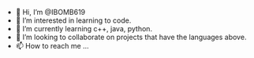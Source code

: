 - 👋 Hi, I’m @IBOMB619
- 👀 I’m interested in learning to code.
- 🌱 I’m currently learning c++, java, python.
- 💞️ I’m looking to collaborate on projects that have the languages above.
- 📫 How to reach me ...

<!---
IBOMB619/IBOMB619 is a ✨ special ✨ repository because its `README.md` (this file) appears on your GitHub profile.
You can click the Preview link to take a look at your changes.
--->
